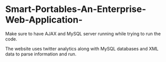 # Smart-Portables-An-Enterprise-Web-Application-

Make sure to have AJAX and MySQL server running while trying to run the code.

The website uses twitter analytics along with MySQL databases and XML data to parse information and run.

